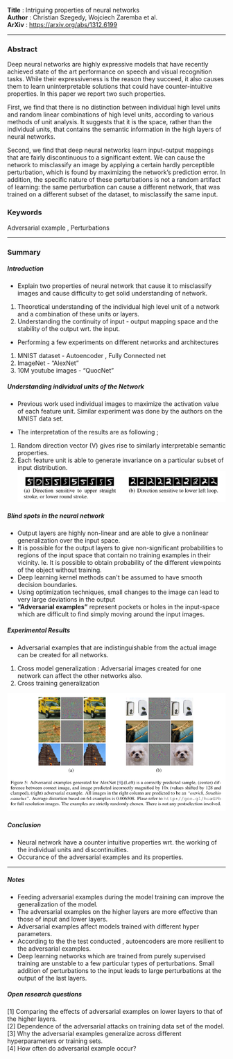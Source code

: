 __Title__		:  Intriguing properties of neural networks <br/>
__Author__ 	:  Christian Szegedy, Wojciech Zaremba et al. <br/>
__ArXiv__		: https://arxiv.org/abs/1312.6199 <br/>

------

### Abstract

Deep neural networks are highly expressive models that have recently achieved state of the art performance on speech and visual recognition tasks. While their expressiveness is the reason they succeed, it also causes them to learn uninterpretable solutions that could have counter-intuitive properties. In this paper we report two such properties.

First, we find that there is no distinction between individual high level units and random linear combinations of high level units, according to various methods of unit analysis. It suggests that it is the space, rather than the individual units, that contains the semantic information in the high layers of neural networks. 

Second, we find that deep neural networks learn input-output mappings that are fairly discontinuous to a significant extent. We can cause the network to misclassify an image by applying a certain hardly perceptible perturbation, which is found by maximizing the network’s prediction error. In addition, the specific nature of these perturbations is not a random artifact of learning: the same perturbation can cause a different network, that was trained on a different subset of the dataset, to misclassify the same input.

### Keywords
Adversarial example ,  Perturbations 

------

### Summary

##### Introduction 

* Explain two properties of  neural network that cause it to misclassify images and cause  difficulty to get solid understanding of network.
1. Theoretical understanding  of the individual high level unit of a network and a combination of these units or layers.
2. Understanding the continuity of input - output mapping space and the stability of the output wrt. the input.

* Performing a few experiments on different networks and architectures
1. MNIST dataset - Autoencoder , Fully Connected net
2. ImageNet - “AlexNet”
3. 10M youtube images - “QuocNet”  

##### Understanding individual units of the Network 

* Previous work used individual images to maximize the activation value of each feature unit.
Similar experiment was done by the authors on the MNIST data set.

* The interpretation of the results are as following ;
1. Random direction vector (V)  gives rise to similarly interpretable semantic properties.
2. Each feature unit is able to generate invariance on a particular subset of input   distribution.
![Feature](images/Selection_001.png?raw=true "Features of Individual units")

##### Blind spots in the neural network

* Output layers are highly non-linear and are able to give a nonlinear generalization over the input space.
* It is possible for the output layers to give non-significant probabilities to regions of the input space that contain no training examples in their vicinity. Ie. It is possible to obtain probability of the different viewpoints of the object without training.
* Deep learning kernel methods can't be assumed to have smooth decision boundaries. 
* Using optimization techniques, small changes to the image can lead to very large deviations in the output
* __“Adversarial examples”__ represent pockets or holes in the input-space which are difficult to find simply moving around the input images.


##### Experimental Results
* Adversarial examples that are indistinguishable from the actual image can be created for all networks.
1. Cross model generalization : Adversarial images created for one network can affect the other networks also.
2. Cross training generalization 

![Feature](images/Selection_003.png?raw=true "Features of Individual units")

##### Conclusion 
* Neural network have a counter intuitive properties wrt. the working of the individual units and discontinuities.
* Occurance of the adversarial examples and its properties. 

-----
##### Notes 

* Feeding adversarial examples during the model training can improve the generalization of the model.
* The adversarial examples on the higher layers are more effective than those of input and lower layers.
* Adversarial examples affect models trained with different hyper parameters.
* According to the the test conducted , autoencoders are more resilient to the adversarial examples.
* Deep learning networks which are trained from purely supervised training are unstable to a few particular types of perturbations. Small addition of perturbations to the input leads to large perturbations at the output of the last layers.

##### Open research questions

[1] Comparing the effects of adversarial examples on lower layers to that of the higher layers.<br/>
[2] Dependence of the adversarial attacks on training data set of the model.<br/>
[3] Why the adversarial examples generalize across different hyperparameters or training sets.<br/>
[4] How often do adversarial example occur?<br/>


